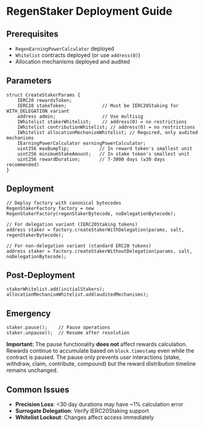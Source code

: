 # RegenStaker Deployment Guide

## Prerequisites

- `RegenEarningPowerCalculator` deployed
- `Whitelist` contracts deployed (or use `address(0)`)
- Allocation mechanisms deployed and audited

## Parameters

```solidity
struct CreateStakerParams {
    IERC20 rewardsToken;
    IERC20 stakeToken;             // Must be IERC20Staking for WITH_DELEGATION variant
    address admin;                 // Use multisig
    IWhitelist stakerWhitelist;    // address(0) = no restrictions
    IWhitelist contributionWhitelist; // address(0) = no restrictions
    IWhitelist allocationMechanismWhitelist; // Required, only audited mechanisms
    IEarningPowerCalculator earningPowerCalculator;
    uint256 maxBumpTip;           // In reward token's smallest unit
    uint256 minimumStakeAmount;   // In stake token's smallest unit
    uint256 rewardDuration;       // 7-3000 days (≥30 days recommended)
}
```

## Deployment

```solidity
// Deploy factory with canonical bytecodes
RegenStakerFactory factory = new RegenStakerFactory(regenStakerBytecode, noDelegationBytecode);

// For delegation variant (IERC20Staking tokens)
address staker = factory.createStakerWithDelegation(params, salt, regenStakerBytecode);

// For non-delegation variant (standard ERC20 tokens)
address staker = factory.createStakerWithoutDelegation(params, salt, noDelegationBytecode);
```

## Post-Deployment

```solidity
stakerWhitelist.add(initialStakers);
allocationMechanismWhitelist.add(auditedMechanisms);
```

## Emergency

```solidity
staker.pause();    // Pause operations
staker.unpause();  // Resume after resolution
```

**Important:** The pause functionality **does not** affect rewards calculation. Rewards continue to accumulate based on `block.timestamp` even while the contract is paused. The pause only prevents user interactions (stake, withdraw, claim, contribute, compound) but the reward distribution timeline remains unchanged.

## Common Issues

- **Precision Loss**: <30 day durations may have ~1% calculation error
- **Surrogate Delegation**: Verify IERC20Staking support
- **Whitelist Lockout**: Changes affect access immediately